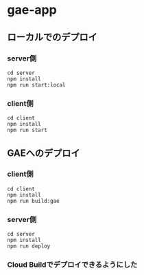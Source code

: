 # gae-app

## ローカルでのデプロイ
### server側
```
cd server
npm install
npm run start:local
```

### client側
```
cd client
npm install
npm run start
```

## GAEへのデプロイ
### client側
```
cd client
npm install
npm run build:gae
```

### server側
```
cd server
npm install
npm run deploy
```

### Cloud Buildでデプロイできるようにした